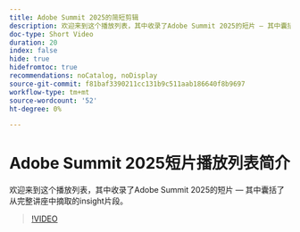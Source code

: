 ```yaml
---
title: Adobe Summit 2025的简短剪辑
description: 欢迎来到这个播放列表，其中收录了Adobe Summit 2025的短片 — 其中囊括了从完整讲座中摘取的insight片段。
doc-type: Short Video
duration: 20
index: false
hide: true
hidefromtoc: true
recommendations: noCatalog, noDisplay
source-git-commit: f81baf3390211cc131b9c511aab186640f8b9697
workflow-type: tm+mt
source-wordcount: '52'
ht-degree: 0%

---
```


# Adobe Summit 2025短片播放列表简介

欢迎来到这个播放列表，其中收录了Adobe Summit 2025的短片 — 其中囊括了从完整讲座中摘取的insight片段。

>[!VIDEO](https://video.tv.adobe.com/v/3458419/?enablevpops=true)
